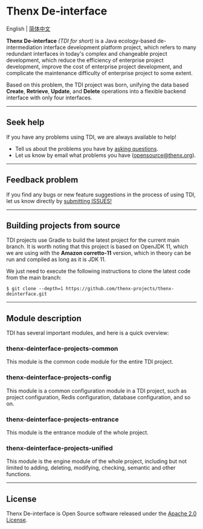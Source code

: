 # Thenx De-interface

English | [简体中文](./README-zh_CN.md)

**Thenx De-interface** *(TDI for short)* is a Java ecology-based de-intermediation interface development platform project, which refers to many redundant interfaces in today's complex and changeable project development, which reduce the efficiency of enterprise project development, improve the cost of enterprise project development, and complicate the maintenance difficulty of enterprise project to some extent.

Based on this problem, the TDI project was born, unifying the data based **Create**, **Retrieve**, **Update**, and **Delete** operations into a flexible backend interface with only four interfaces.

------

## Seek help

If you have any problems using TDI, we are always available to help!

- Tell us about the problems you have by [asking questions](https://github.com/thenx-projects/thenx-deinterface/issues). 
- Let us know by email what problems you have (opensource@thenx.org).

------

## Feedback problem

If you find any bugs or new feature suggestions in the process of using TDI, let us know directly by [submitting ISSUES!](https://github.com/thenx-projects/thenx-deinterface/issues)

------

## Building projects from source

TDI projects use Gradle to build the latest project for the current main branch. It is worth noting that this project is based on OpenJDK 11, which we are using with the **Amazon corretto-11** version, which in theory can be run and compiled as long as it is JDK 11.

We just need to execute the following instructions to clone the latest code from the main branch:

```shell
$ git clone --depth=1 https://github.com/thenx-projects/thenx-deinterface.git
```

------

## Module description
TDI has several important modules, and here is a quick overview:

### thenx-deinterface-projects-common

This module is the common code module for the entire TDI project.

### thenx-deinterface-projects-config

This module is a common configuration module in a TDI project, such as project configuration, Redis configuration, database configuration, and so on.

### thenx-deinterface-projects-entrance

This module is the entrance module of the whole project.

### thenx-deinterface-projects-unified

This module is the engine module of the whole project, including but not limited to adding, deleting, modifying, checking, semantic and other functions.

------

## License

Thenx De-interface is Open Source software released under the [Apache 2.0 License](https://www.apache.org/licenses/LICENSE-2.0.html).